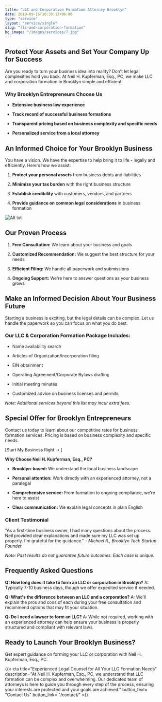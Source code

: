 ```yaml
---
title: "LLC and Corporation Formation Attorney Brooklyn"
date: 2019-09-16T10:30:13+06:00
type: "service"
layout: "service/single"
slug: "llc-and-corporation-formation"
bg_image: "/images/services/7.jpg"
---
```


## **Protect Your Assets and Set Your Company Up for Success**

Are you ready to turn your business idea into reality? Don't let legal complexities hold you back. At Neil H. Kupferman, Esq., PC, we make LLC and corporation formation in Brooklyn simple and efficient.


### **Why Brooklyn Entrepreneurs Choose Us**

- **Extensive business law experience**

- **Track record of successful business formations**

- **Transparent pricing based on business complexity and specific needs**

- **Personalized service from a local attorney**


## **An Informed Choice for Your Brooklyn Business**

You have a vision. We have the expertise to help bring it to life - legally and efficiently. Here's how we assist:

1. **Protect your personal assets** from business debts and liabilities

2. **Minimize your tax burden** with the right business structure

3. **Establish credibility** with customers, vendors, and partners

4. **Provide guidance on common legal considerations** in business formation

![Alt txt](/images/about/home-8.jpg)

## **Our Proven Process**

1. **Free Consultation:** We learn about your business and goals

2. **Customized Recommendation:** We suggest the best structure for your needs

3. **Efficient Filing:** We handle all paperwork and submissions

4. **Ongoing Support:** We're here to answer questions as your business grows


## **Make an Informed Decision About Your Business Future**

Starting a business is exciting, but the legal details can be complex. Let us handle the paperwork so you can focus on what you do best.


### **Our LLC & Corporation Formation Package Includes:**

- Name availability search

- Articles of Organization/Incorporation filing

- EIN obtainment

- Operating Agreement/Corporate Bylaws drafting

- Initial meeting minutes

- Customized advice on business licenses and permits

_Note: Additional services beyond this list may incur extra fees._


## **Special Offer for Brooklyn Entrepreneurs**

Contact us today to learn about our competitive rates for business formation services. Pricing is based on business complexity and specific needs.

\[Start My Business Right → ]

**Why Choose Neil H. Kupferman, Esq., PC?**

- **Brooklyn-based:** We understand the local business landscape

- **Personal attention:** Work directly with an experienced attorney, not a paralegal

- **Comprehensive service:** From formation to ongoing compliance, we're here to assist

- **Clear communication:** We explain legal concepts in plain English


### **Client Testimonial**

"As a first-time business owner, I had many questions about the process. Neil provided clear explanations and made sure my LLC was set up properly. I'm grateful for the guidance." _- Michael R., Brooklyn Tech Startup Founder_

_Note: Past results do not guarantee future outcomes. Each case is unique._


## **Frequently Asked Questions**

**Q: How long does it take to form an LLC or corporation in Brooklyn?** A: Typically 7-10 business days, though we offer expedited service if needed.

**Q: What's the difference between an LLC and a corporation?** A: We'll explain the pros and cons of each during your free consultation and recommend options that may fit your situation.

**Q: Do I need a lawyer to form an LLC?** A: While not required, working with an experienced attorney can help ensure your business is properly structured and compliant with relevant laws.


## **Ready to Launch Your Brooklyn Business?**

Get expert guidance on forming your LLC or corporation with Neil H. Kupferman, Esq., PC.

{{< cta title="Experienced Legal Counsel for All Your LLC Formation Needs" 
  description="At Neil H. Kupferman, Esq., PC, we understand that LLC formation can be complex and overwhelming. Our dedicated team of attorneys is here to guide you through every step of the process, ensuring your interests are protected and your goals are achieved."
  button_text= "Contact Us"
  button_link= "/contact/" >}}


